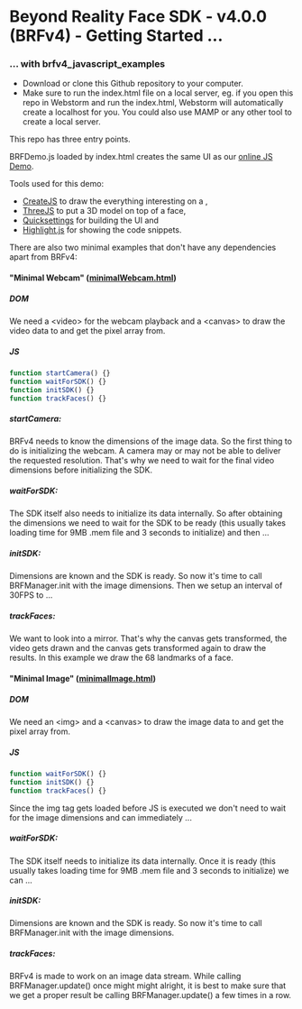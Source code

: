 # Beyond Reality Face SDK - v4.0.0 (BRFv4) - Getting Started ... 

### ... with brfv4_javascript_examples

+ Download or clone this Github repository to your computer.
+ Make sure to run the index.html file on a local server, eg. if you open this repo in Webstorm and run the index.html, Webstorm
will automatically create a localhost for you. You could also use MAMP or any other tool to create a local server.

This repo has three entry points. 

BRFDemo.js loaded by index.html creates the same UI as our [online JS Demo](https://tastenkunst.github.io/brfv4_javascript_examples/).

Tools used for this demo:

+ [CreateJS](http://createjs.com/) to draw the everything interesting on a <canvas>,
+ [ThreeJS](https://threejs.org/) to put a 3D model on top of a face,
+ [Quicksettings](https://github.com/bit101/quicksettings) for building the UI and
+ [Highlight.js](https://github.com/isagalaev/highlight.js) for showing the code snippets.

There are also two minimal examples that don't have any dependencies apart from BRFv4:

#### "Minimal Webcam" ([minimalWebcam.html](https://tastenkunst.github.io/brfv4_javascript_examples/minimalWebcam.html)) 

##### DOM

We need a &lt;video&gt; for the webcam playback and a &lt;canvas&gt; to draw the video data to and get the pixel array from.

##### JS

```javascript
function startCamera() {}
function waitForSDK() {}
function initSDK() {}
function trackFaces() {}
```
##### startCamera:

BRFv4 needs to know the dimensions of the image data. So the first thing to do is initializing the webcam.
A camera may or may not be able to deliver the requested resolution. That's why we need to wait for the final video
dimensions before initializing the SDK.

##### waitForSDK:

The SDK itself also needs to initialize its data internally. So after obtaining the dimensions we need to
wait for the SDK to be ready (this usually takes loading time for 9MB .mem file and 3 seconds to initialize) and then ...

##### initSDK:

Dimensions are known and the SDK is ready. So now it's time to call BRFManager.init with the image dimensions.
Then we setup an interval of 30FPS to ...

##### trackFaces:

We want to look into a mirror. That's why the canvas gets transformed, the video gets drawn and the canvas
gets transformed again to draw the results. In this example we draw the 68 landmarks of a face.

#### "Minimal Image" ([minimalImage.html](https://tastenkunst.github.io/brfv4_javascript_examples/minimalImage.html)) 

##### DOM

We need an &lt;img&gt; and a &lt;canvas&gt; to draw the image data to and get the pixel array from.

##### JS

```javascript
function waitForSDK() {}
function initSDK() {}
function trackFaces() {}
```

Since the img tag gets loaded before JS is executed we don't need to wait for the image dimensions and can immediately ...

##### waitForSDK:

The SDK itself needs to initialize its data internally. Once it is ready (this usually takes loading time for 9MB .mem 
file and 3 seconds to initialize) we can ...

##### initSDK:

Dimensions are known and the SDK is ready. So now it's time to call BRFManager.init with the image dimensions.

##### trackFaces:

BRFv4 is made to work on an image data stream. While calling BRFManager.update() once might might alright, it is best 
to make sure that we get a proper result be calling BRFManager.update() a few times in a row.




